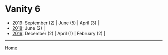 # Vanity 6

  * [2019](./vanity-6-2019.md): 
      September (2) | 
      June (5) | 
      April (3) | 
  * [2018](./vanity-6-2018.md): 
      June (2) | 
  * [2016](./vanity-6-2016.md): 
      December (2) | 
      April (1) | 
      February (2) | 

----

[Home](../)
